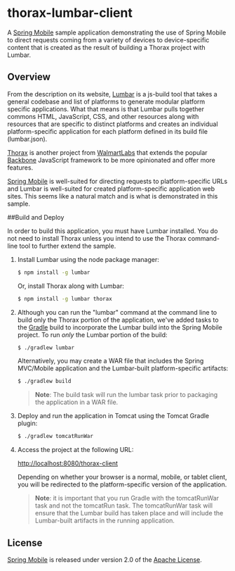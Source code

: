 # thorax-lumbar-client

A [Spring Mobile] sample application demonstrating the use of Spring Mobile to direct requests coming from a variety of devices to device-specific content that is created as the result of building a Thorax project with Lumbar.


## Overview

From the description on its website, [Lumbar] is a js-build tool that takes a general codebase and list of platforms to generate modular platform specific applications. What that means is that Lumbar pulls together commons HTML, JavaScript, CSS, and other resources along with resources that are specific to distinct platforms and creates an individual platform-specific application for each platform defined in its build file (lumbar.json).

[Thorax] is another project from [WalmartLabs] that extends the popular [Backbone] JavaScript framework to be more opinionated and offer more features. 

[Spring Mobile] is well-suited for directing requests to platform-specific URLs and Lumbar is well-suited for created platform-specific application web sites. This seems like a natural match and is what is demonstrated in this sample.


##Build and Deploy

In order to build this application, you must have Lumbar installed. You do not need to install Thorax unless you intend to use the Thorax command-line tool to further extend the sample.

1. Install Lumbar using the node package manager:

    ```sh
    $ npm install -g lumbar
    ```
   
	Or, install Thorax along with Lumbar:

    ```sh
    $ npm install -g lumbar thorax
    ```
   
2. Although you can run the "lumbar" command at the command line to build only the Thorax portion of the application, we've added tasks to the [Gradle] build to incorporate the Lumbar build into the Spring Mobile project. To run *only* the Lumbar portion of the build:

    ```sh
    $ ./gradlew lumbar
    ```
   
	Alternatively, you may create a WAR file that includes the Spring MVC/Mobile application and the Lumbar-built platform-specific artifacts:

    ```sh
    $ ./gradlew build
    ```
   
    > **Note**: The build task will run the lumbar task prior to packaging the application in a WAR file.

3. Deploy and run the application in Tomcat using the Tomcat Gradle plugin:

    ```sh
    $ ./gradlew tomcatRunWar
    ```

4. Access the project at the following URL:

	[http://localhost:8080/thorax-client][app-url]

	Depending on whether your browser is a normal, mobile, or tablet client, you will be redirected to the platform-specific version of the application.

	> **Note**: it is important that you run Gradle with the tomcatRunWar task and not the tomcatRun task. The tomcatRunWar task will ensure that the Lumbar build has taken place and will include the Lumbar-built artifacts in the running application.


## License

[Spring Mobile] is released under version 2.0 of the [Apache License].


[Spring Mobile]: http://www.springsource.org/spring-mobile
[Lumbar]: http://walmartlabs.github.com/lumbar/
[Thorax]: http://walmartlabs.github.com/thorax/
[WalmartLabs]: http://www.walmartlabs.com/
[Backbone]: http://backbonejs.org/
[Gradle]: http://www.gradle.org/
[app-url]: http://localhost:8080/thorax-client
[Apache License]: http://www.apache.org/licenses/LICENSE-2.0
